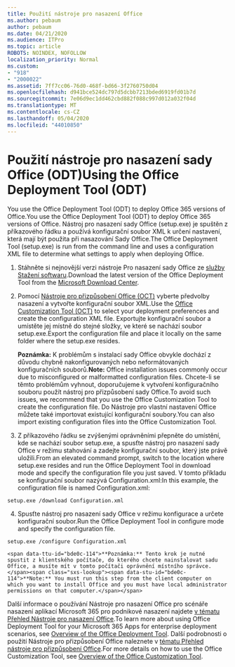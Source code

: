 ```yaml
---
title: Použití nástroje pro nasazení Office
ms.author: pebaum
author: pebaum
ms.date: 04/21/2020
ms.audience: ITPro
ms.topic: article
ROBOTS: NOINDEX, NOFOLLOW
localization_priority: Normal
ms.custom:
- "918"
- "2000022"
ms.assetid: 7ff7cc06-76d0-468f-bd66-3f2760750d04
ms.openlocfilehash: d941bce524dc797d5dcbb7213bded6919fd01b7d
ms.sourcegitcommit: 7e06d9ec1dd462cbd882f088c997d012a032f04d
ms.translationtype: MT
ms.contentlocale: cs-CZ
ms.lasthandoff: 05/04/2020
ms.locfileid: "44010850"
---
```

# <a name="using-the-office-deployment-tool-odt"></a><span data-ttu-id="bde0c-102">Použití nástroje pro nasazení sady Office (ODT)</span><span class="sxs-lookup"><span data-stu-id="bde0c-102">Using the Office Deployment Tool (ODT)</span></span>

<span data-ttu-id="bde0c-103">You use the Office Deployment Tool (ODT) to deploy Office 365 versions of Office.</span><span class="sxs-lookup"><span data-stu-id="bde0c-103">You use the Office Deployment Tool (ODT) to deploy Office 365 versions of Office.</span></span> <span data-ttu-id="bde0c-104">Nástroj pro nasazení sady Office (setup.exe) je spuštěn z příkazového řádku a používá konfigurační soubor XML k určení nastavení, která mají být použita při nasazování Sady Office.</span><span class="sxs-lookup"><span data-stu-id="bde0c-104">The Office Deployment Tool (setup.exe) is run from the command line and uses a configuration XML file to determine what settings to apply when deploying Office.</span></span>
  
1. <span data-ttu-id="bde0c-105">Stáhněte si nejnovější verzi nástroje Pro nasazení sady Office ze [služby Stažení softwaru](https://go.microsoft.com/fwlink/p/?LinkID=626065).</span><span class="sxs-lookup"><span data-stu-id="bde0c-105">Download the latest version of the Office Deployment Tool from the [Microsoft Download Center](https://go.microsoft.com/fwlink/p/?LinkID=626065).</span></span>

2. <span data-ttu-id="bde0c-106">Pomocí [Nástroje pro přizpůsobení Office (OCT)](https://config.office.com) vyberte předvolby nasazení a vytvořte konfigurační soubor XML.</span><span class="sxs-lookup"><span data-stu-id="bde0c-106">Use the [Office Customization Tool (OCT)](https://config.office.com) to select your deployment preferences and create the configuration XML file.</span></span> <span data-ttu-id="bde0c-107">Exportujte konfigurační soubor a umístěte jej místně do stejné složky, ve které se nachází soubor setup.exe.</span><span class="sxs-lookup"><span data-stu-id="bde0c-107">Export the configuration file and place it locally on the same folder where the setup.exe resides.</span></span>

    <span data-ttu-id="bde0c-108">**Poznámka:** K problémům s instalací sady Office obvykle dochází z důvodu chybně nakonfigurovaných nebo neformátovaných konfiguračních souborů.</span><span class="sxs-lookup"><span data-stu-id="bde0c-108">**Note:** Office installation issues commonly occur due to misconfigured or malformatted configuration files.</span></span> <span data-ttu-id="bde0c-109">Chcete-li se těmto problémům vyhnout, doporučujeme k vytvoření konfiguračního souboru použít nástroj pro přizpůsobení sady Office.</span><span class="sxs-lookup"><span data-stu-id="bde0c-109">To avoid such issues, we recommend that you use the Office Customization Tool to create the configuration file.</span></span> <span data-ttu-id="bde0c-110">Do Nástroje pro vlastní nastavení Office můžete také importovat existující konfigurační soubory.</span><span class="sxs-lookup"><span data-stu-id="bde0c-110">You can also import existing configuration files into the Office Customization Tool.</span></span>

3. <span data-ttu-id="bde0c-111">Z příkazového řádku se zvýšenými oprávněními přepněte do umístění, kde se nachází soubor setup.exe, a spusťte nástroj pro nasazení sady Office v režimu stahování a zadejte konfigurační soubor, který jste právě uložili.</span><span class="sxs-lookup"><span data-stu-id="bde0c-111">From an elevated command prompt, switch to the location where setup.exe resides and run the Office Deployment Tool in download mode and specify the configuration file you just saved.</span></span> <span data-ttu-id="bde0c-112">V tomto příkladu se konfigurační soubor nazývá Configuration.xml:</span><span class="sxs-lookup"><span data-stu-id="bde0c-112">In this example, the configuration file is named Configuration.xml:</span></span>
    
  ```
  setup.exe /download Configuration.xml  
  ```

4. <span data-ttu-id="bde0c-113">Spusťte nástroj pro nasazení sady Office v režimu konfigurace a určete konfigurační soubor.</span><span class="sxs-lookup"><span data-stu-id="bde0c-113">Run the Office Deployment Tool in configure mode and specify the configuration file.</span></span>
    
  ```
  setup.exe /configure Configuration.xml
  ```

    <span data-ttu-id="bde0c-114">**Poznámka:** Tento krok je nutné spustit z klientského počítače, do kterého chcete nainstalovat sadu Office, a musíte mít v tomto počítači oprávnění místního správce.</span><span class="sxs-lookup"><span data-stu-id="bde0c-114">**Note:** You must run this step from the client computer on which you want to install Office and you must have local administrator permissions on that computer.</span></span>

<span data-ttu-id="bde0c-115">Další informace o používání Nástroje pro nasazení Office pro scénáře nasazení aplikací Microsoft 365 pro podnikové nasazení najdete [v tématu Přehled Nástroje pro nasazení Office](https://docs.microsoft.com/deployoffice/overview-office-deployment-tool).</span><span class="sxs-lookup"><span data-stu-id="bde0c-115">To learn more about using Office Deployment Tool for your Microsoft 365 Apps for enterprise deployment scenarios, see [Overview of the Office Deployment Tool](https://docs.microsoft.com/deployoffice/overview-office-deployment-tool).</span></span> <span data-ttu-id="bde0c-116">Další podrobnosti o použití Nástroje pro přizpůsobení Office naleznete v [tématu Přehled nástroje pro přizpůsobení Office](https://docs.microsoft.com/DeployOffice/overview-of-the-office-customization-tool-for-click-to-run).</span><span class="sxs-lookup"><span data-stu-id="bde0c-116">For more details on how to use the Office Customization Tool, see [Overview of the Office Customization Tool](https://docs.microsoft.com/DeployOffice/overview-of-the-office-customization-tool-for-click-to-run).</span></span>
